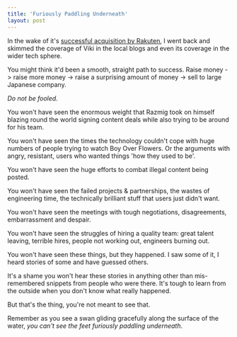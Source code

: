 ```yaml
---
title: 'Furiously Paddling Underneath'
layout: post
---
```


In the wake of it's [successful acquisition by Rakuten](http://sgentrepreneurs.com/2013/09/02/rakuten-acquires-streaming-video-site-viki-for-reported-usd-200m/), I went back and skimmed the coverage of Viki in the local blogs and even its coverage in the wider tech sphere.

You might think it'd been a smooth, straight path to success. Raise money -> raise more money -> raise a surprising amount of money -> sell to large Japanese company.

_Do not be fooled._

You won't have seen the enormous weight that Razmig took on himself blazing round the world signing content deals while also trying to be around for his team.

You won't have seen the times the technology couldn't cope with huge numbers of people trying to watch Boy Over Flowers. Or the arguments with angry, resistant, users who wanted things 'how they used to be'.

You won't have seen the huge efforts to combat illegal content being posted.

You won't have seen the failed projects & partnerships, the wastes of engineering time, the technically brilliant stuff that users just didn't want.

You won't have seen the meetings with tough negotiations, disagreements, embarrassment and despair.

You won't have seen the struggles of hiring a quality team: great talent leaving, terrible hires, people not working out, engineers burning out.

You won't have seen these things, but they happened. I saw some of it, I heard stories of some and have guessed others.

It's a shame you won't hear these stories in anything other than mis-remembered snippets from people who were there. It's tough to learn from the outside when you don't know what really happened.

But that's the thing, you're not meant to see that.

Remember as you see a swan gliding gracefully along the surface of the water, _you can't see the feet furiously paddling underneath_.
